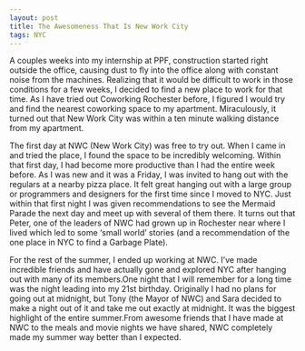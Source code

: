 ```yaml
---
layout: post
title: The Awesomeness That Is New Work City
tags: NYC
---
```

A couples weeks into my internship at PPF, construction started right outside the office, causing dust to fly into the office along with constant noise from the machines. Realizing that it would be difficult to work in those conditions for a few weeks, I decided to find a new place to work for that time. As I have tried out Coworking Rochester before, I figured I would try and find the nearest coworking space to my apartment. Miraculously, it turned out that New Work City was within a ten minute walking distance from my apartment.


The first day at NWC (New Work City) was free to try out. When I came in and tried the place, I found the space to be incredibly welcoming. Within that first day, I had become more productive than I had the entire week before. As I was new and it was a Friday, I was invited to hang out with the regulars at a nearby pizza place. It felt great hanging out with a large group or programmers and designers for the first time since I moved to NYC. Just within that first night I was given recommendations to see the Mermaid Parade the next day and meet up with several of them there. It turns out that Peter, one of the leaders of NWC had grown up in Rochester near where I lived which led to some ‘small world’ stories (and a recommendation of the one place in NYC to find a Garbage Plate).


For the rest of the summer, I ended up working at NWC. I’ve made incredible friends and have actually gone and explored NYC after hanging out with many of its members.One night that I will remember for a long time was the night leading into my 21st birthday. Originally I had no plans for going out at midnight, but Tony (the Mayor of NWC) and Sara decided to make a night out of it and take me out exactly at midnight. It was the biggest highlight of the entire summer.From awesome friends that I have made at NWC to the meals and movie nights we have shared, NWC completely made my summer way better than I expected.
